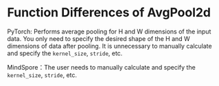 ﻿# Function Differences of AvgPool2d

PyTorch: Performs average pooling for H and W dimensions of the input data. You only need to specify the desired shape of the H and W dimensions of data after pooling. It is unnecessary to manually calculate and specify the `kernel_size`, `stride`, etc.

MindSpore：The user needs to manually calculate and specify the `kernel_size`, `stride`, etc.
